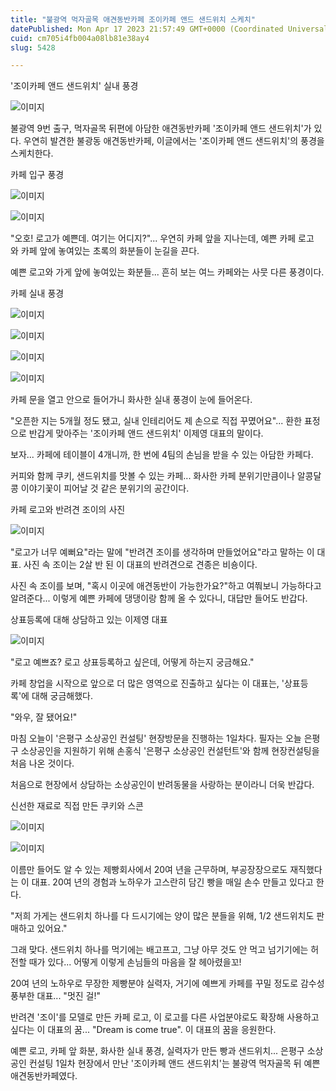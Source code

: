 ```yaml
---
title: "불광역 먹자골목 애견동반카페 조이카페 앤드 샌드위치 스케치"
datePublished: Mon Apr 17 2023 21:57:49 GMT+0000 (Coordinated Universal Time)
cuid: cm705i4fb004a08lb81e38ay4
slug: 5428

---
```



'조이카페 앤드 샌드위치' 실내 풍경

![이미지](https://cdn.hashnode.com/res/hashnode/image/upload/v1739258308476/1d85ed7f-036a-4d73-88d1-512588a3a4e5.jpeg)

불광역 9번 출구, 먹자골목 뒤편에 아담한 애견동반카페 '조이카페 앤드 샌드위치'가 있다. 우연히 발견한 불광동 애견동반카페, 이글에서는 '조이카페 앤드 샌드위치'의 풍경을 스케치한다.

카페 입구 풍경

![이미지](https://cdn.hashnode.com/res/hashnode/image/upload/v1739258310445/2b2412d7-fa31-4bac-9f66-b4fd2a30a671.jpeg)

![이미지](https://cdn.hashnode.com/res/hashnode/image/upload/v1739258312589/8249f06b-fe58-489d-a930-a465b0411474.jpeg)

"오호! 로고가 예쁜데. 여기는 어디지?"... 우연히 카페 앞을 지나는데, 예쁜 카페 로고와 카페 앞에 놓여있는 초록의 화분들이 눈길을 끈다.

예쁜 로고와 가게 앞에 놓여있는 화분들... 흔히 보는 여느 카페와는 사뭇 다른 풍경이다.

카페 실내 풍경

![이미지](https://cdn.hashnode.com/res/hashnode/image/upload/v1739258314427/367e3c07-c4d3-4f17-8f39-a41a191a8254.jpeg)

![이미지](https://cdn.hashnode.com/res/hashnode/image/upload/v1739258316542/4b7fad0c-b27f-4a7c-8eda-d77ef2a6b7f8.jpeg)

![이미지](https://cdn.hashnode.com/res/hashnode/image/upload/v1739258318532/0234c6ab-276f-4a4b-b94f-ae1f8b0e547f.jpeg)

![이미지](https://cdn.hashnode.com/res/hashnode/image/upload/v1739258320638/9bedd1b0-6d6b-49de-99e1-6457340698c5.jpeg)

카페 문을 열고 안으로 들어가니 화사한 실내 풍경이 눈에 들어온다.

"오픈한 지는 5개월 정도 됐고, 실내 인테리어도 제 손으로 직접 꾸몄어요"... 환한 표정으로 반갑게 맞아주는 '조이카페 앤드 샌드위치' 이제영 대표의 말이다.

보자... 카페에 테이블이 4개니까, 한 번에 4팀의 손님을 받을 수 있는 아담한 카페다.

커피와 함께 쿠키, 샌드위치를 맛볼 수 있는 카페... 화사한 카페 분위기만큼이나 알콩달콩 이야기꽃이 피어날 것 같은 분위기의 공간이다.

카페 로고와 반려견 조이의 사진

![이미지](https://cdn.hashnode.com/res/hashnode/image/upload/v1739258322916/5ef57f04-7de9-4732-b96b-0c5dcde0b8e8.jpeg)

"로고가 너무 예뻐요"라는 말에 "반려견 조이를 생각하며 만들었어요"라고 말하는 이 대표. 사진 속 조이는 2살 반 된 이 대표의 반려견으로 견종은 비숑이다.

사진 속 조이를 보며, "혹시 이곳에 애견동반이 가능한가요?"하고 여쭤보니 가능하다고 알려준다... 이렇게 예쁜 카페에 댕댕이랑 함께 올 수 있다니, 대답만 들어도 반갑다.

상표등록에 대해 상담하고 있는 이제영 대표

![이미지](https://cdn.hashnode.com/res/hashnode/image/upload/v1739258324650/1dfc18e9-2f21-4f77-88b4-ac613553d05d.jpeg)

"로고 예쁘죠? 로고 상표등록하고 싶은데, 어떻게 하는지 궁금해요."

카페 창업을 시작으로 앞으로 더 많은 영역으로 진출하고 싶다는 이 대표는, '상표등록'에 대해 궁금해했다.

"와우, 잘 됐어요!"

마침 오늘이 '은평구 소상공인 컨설팅' 현장방문을 진행하는 1일차다. 필자는 오늘 은평구 소상공인을 지원하기 위해 손홍식 '은평구 소상공인 컨설턴트'와 함께 현장컨설팅을 처음 나온 것이다.

처음으로 현장에서 상담하는 소상공인이 반려동물을 사랑하는 분이라니 더욱 반갑다.

신선한 재료로 직접 만든 쿠키와 스콘

![이미지](https://cdn.hashnode.com/res/hashnode/image/upload/v1739258326765/9450d0f7-09e7-4853-a794-128371545d87.jpeg)

![이미지](https://cdn.hashnode.com/res/hashnode/image/upload/v1739258328560/6c569b55-061c-494b-8aef-404ffa8bb317.jpeg)

이름만 들어도 알 수 있는 제빵회사에서 20여 년을 근무하며, 부공장장으로도 재직했다는 이 대표. 20여 년의 경험과 노하우가 고스란히 담긴 빵을 매일 손수 만들고 있다고 한다.

"저희 가게는 샌드위치 하나를 다 드시기에는 양이 많은 분들을 위해, 1/2 샌드위치도 판매하고 있어요."

그래 맞다. 샌드위치 하나를 먹기에는 배고프고, 그냥 아무 것도 안 먹고 넘기기에는 허전할 때가 있다... 어떻게 이렇게 손님들의 마음을 잘 헤아렸을꼬!

20여 년의 노하우로 무장한 제빵분야 실력자, 거기에 예쁘게 카페를 꾸밀 정도로 감수성 풍부한 대표... "멋진 걸!"

반려견 '조이'를 모델로 만든 카페 로고, 이 로고를 다른 사업분야로도 확장해 사용하고 싶다는 이 대표의 꿈... "Dream is come true". 이 대표의 꿈을 응원한다.

예쁜 로고, 카페 앞 화분, 화사한 실내 풍경, 실력자가 만든 빵과 샌드위치... 은평구 소상공인 컨설팅 1일차 현장에서 만난 '조이카페 앤드 샌드위치'는 불광역 먹자골목 뒤 예쁜 애견동반카페였다.